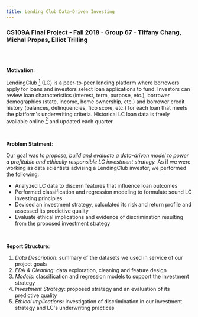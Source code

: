 ```yaml
---
title: Lending Club Data-Driven Investing
---
```


### CS109A Final Project - Fall 2018 -  Group 67 - Tiffany Chang, Michal Propas, Elliot Trilling

<br><br>

**Motivation**:

LendingClub [<sup>1</sup>](https://www.lendingclub.com "LC Homepage") (LC) is a peer-to-peer lending platform where borrowers apply for loans and investors select loan applications to fund. Investors can review loan characteristics (interest, term, purpose, etc.), borrower demographics (state, income, home ownership, etc.) and borrower credit history (balances, delinquencies, fico score, etc.) for each loan that meets the platform's underwriting criteria. Historical LC loan data is freely available online [<sup>2</sup>](https://www.lendingclub.com/info/download-data.action "LC Data Download") and updated each quarter.

<br>

**Problem Statment**:

Our goal was to *propose, build and evaluate a data-driven model to power a profitable and ethically responsible LC investment strategy.* As if we were working as data scientists advising a LendingClub investor, we performed the following:
- Analyzed LC data to discern features that influence loan outcomes
- Performed classification and regression modeling to formulate sound LC investing principles
- Devised an investment strategy, calculated its risk and return profile and assessed its predictive quality
- Evaluate ethical implications and evidence of discrimination resulting from the proposed investment strategy

<br>

**Report Structure**:

1. *Data Description*: summary of the datasets we used in service of our project goals
2. *EDA & Cleaning*: data exploration, cleaning and feature design
3. *Models*: classification and regression models to support the investment strategy
4. *Investment Strategy*: proposed strategy and an evaluation of its predictive quality
5. *Ethical Implications*: investigation of discrimination in our investment strategy and LC's underwriting practices
